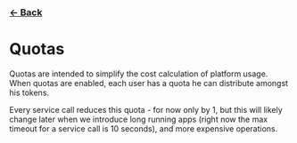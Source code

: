 ### [&#8592; Back](README.md)

# Quotas

Quotas are intended to simplify the cost calculation of platform usage.
When quotas are enabled, each user has a quota he can distribute amongst his tokens.

Every service call reduces this quota - for now only by 1, but this will likely change later when we introduce long running apps (right now the max timeout for a service call is 10 seconds), and more expensive operations.
